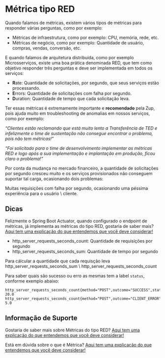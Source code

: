 # Métrica tipo RED

Quando falamos de métricas, existem vários tipos de métricas para responder várias perguntas, como por exemplo:

- Métricas de infraestrutura, como por exemplo: CPU, memória, rede, etc.
- Métricas de negócio, como por exemplo: Quantidade de usuário, compras, vendas, conversão, etc.

E quando falamos de arquitetura distribuída, como por exemplo Microsserviços, existe uma boa prática denominada RED, que tem como objetivo responder três perguntas e deve ser implementada em todos os serviços:

- **R**ate: Quantidade de solicitações, por segundo, que seus serviços estão processando.
- **E**rrors: Quantidade de solicitações com falha por segundo.
- **D**uration: Quantidade de tempo que cada solicitação leva.

Ter essas métricas é extremamente importante e **recomendado** pela Zup, pois ajuda muito em troubleshooting de anomalias em nossos serviços, como por exemplo: 

*“Clientes estão reclamando que está muito lento a Transferência de TED e infelizmente o time de sustentação não consegue encontrar o problema, pois não tem métricas!”*

*“Foi solicitado para o time de desenvolvimento implementar as métricas RED e logo após a sua implementação e implantação em produção, ficou claro o problema!”*

Por conta da mudança no mercado financeiro, a quantidade de solicitações por segundo cresceu muito e os serviços provisionados não conseguem suportar tal carga, ocasionando dois problemas:

Muitas requisições com falha por segundo, ocasionando uma péssima experiência para o usuário \ cliente.

## Dicas 

Felizmente o Spring Boot Actuator, quando configurado o endpoint de métricas, já implementa as métricas do tipo RED, gostaria de saber mais? [Aqui tem uma explicação do que entendemos que você deve considerar!](../informacao_suporte/spring-actuator-metrics.md)

- http_server_requests_seconds_count: Quantidade de requisições por segundo
- http_server_requests_seconds_sum: Quantidade de tempo por segundo

Para cálcular a quantidade que cada requisção leva http_server_requests_seconds_sum \ http_server_requests_seconds_count

Para saber quais são sucesso ou erro as mesmas tem a label `status`, conforme exemplo abaixo:

```
http_server_requests_seconds_count{method="POST",outcome="SUCCESS",status="201",uri="/v1/propostas",} 20.0
http_server_requests_seconds_count{method="POST",outcome="CLIENT_ERROR",status="422",uri="/v1/propostas",} 5.0
```
## Informação de Suporte

Gostaria de saber mais sobre Métricas do tipo RED? [Aqui tem uma explicação do que entendemos que você deve considerar!](https://landing.google.com/sre/sre-book/chapters/monitoring-distributed-systems/#xref_monitoring_golden-signals)

Está em dúvida sobre o que é Métrica? [Aqui tem uma explicação do que entendemos que você deve considerar!](../informacao_procedural/metric.md)
